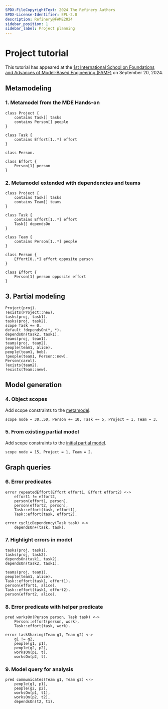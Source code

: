 ```yaml
---
SPDX-FileCopyrightText: 2024 The Refinery Authors
SPDX-License-Identifier: EPL-2.0
description: Refinery@FAME2024
sidebar_position: 1
sidebar_label: Project planning
---
```


# Project tutorial

This tutorial has appeared at the [1st International School on Foundations and Advances of Model-Based Engineering (FAME)](https://fame-school.github.io/) on September 20, 2024.

## Metamodeling

### 1. Metamodel from the MDE Hands-on

```refinery try
class Project {
    contains Task[] tasks
    contains Person[] people
}

class Task {
    contains Effort[1..*] effort
}

class Person.

class Effort {
    Person[1] person
}
```

### 2. Metamodel extended with dependencies and teams

```refinery checkpoint=metamodel try
class Project {
    contains Task[] tasks
    contains Team[] teams
}

class Task {
    contains Effort[1..*] effort
    Task[] dependsOn
}

class Team {
    contains Person[1..*] people
}

class Person {
    Effort[0..*] effort opposite person
}

class Effort {
    Person[1] person opposite effort
}
```

## 3. Partial modeling

```refinery continue=metamodel checkpoint=instance try
Project(proj).
!exists(Project::new).
tasks(proj, task1).
tasks(proj, task2).
scope Task += 0.
default !dependsOn(*, *).
dependsOn(task2, task1).
teams(proj, team1).
teams(proj, team2).
people(team1, alice).
people(team1, bob).
!people(team1, Person::new).
Person(carol).
?exists(team2).
!exists(Team::new).
```

## Model generation

### 4. Object scopes

Add scope constraints to the [metamodel](#metamodel-extended-with-dependencies-and-teams).

```refinery continue=metamodel checkpoint=scope try
scope node = 30..50, Person += 10, Task += 5, Project = 1, Team = 3.
```

### 5. From existing partial model

Add scope constraints to the [initial partial model](#partial-modeling).

```refinery continue=instance try
scope node = 15, Project = 1, Team = 2.
```

## Graph queries

### 6. Error predicates

```refinery continue=scope checkpoint=error try
error repeatedEffort(Effort effort1, Effort effort2) <->
    effort1 != effort2,
    person(effort1, person),
    person(effort2, person),
    Task::effort(task, effort1),
    Task::effort(task, effort2).

error cyclicDependency(Task task) <->
    dependsOn+(task, task).
```

### 7. Highlight errors in model

```refinery continue=error try
tasks(proj, task1).
tasks(proj, task2).
dependsOn(task1, task2).
dependsOn(task2, task1).

teams(proj, team1).
people(team1, alice).
Task::effort(task1, effort1).
person(effort1, alice).
Task::effort(task1, effort2).
person(effort2, alice).
```

### 8. Error predicate with helper predicate

```refinery continue=error try
pred worksOn(Person person, Task task) <->
    Person::effort(person, work),
    Task::effort(task, work).

error taskSharing(Team g1, Team g2) <->
    g1 != g2,
    people(g1, p1),
    people(g2, p2),
    worksOn(p1, t),
    worksOn(p2, t).
```

### 9. Model query for analysis

```refinery continue try
pred communicates(Team g1, Team g2) <->
    people(g1, p1),
    people(g2, p2),
    worksOn(p1, t1),
    worksOn(p2, t2),
    dependsOn(t2, t1).
```

